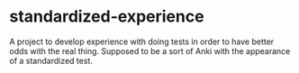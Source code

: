 # standardized-experience
A project to develop experience with doing tests in order to have better odds with the real thing. Supposed to be a sort of Anki with the appearance of a standardized test.
